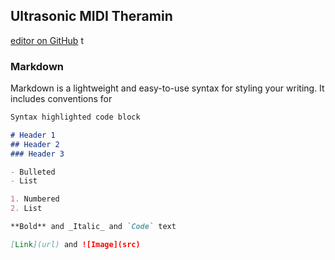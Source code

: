## Ultrasonic MIDI Theramin

 [editor on GitHub](https://github.com/bji219/Ultrasonic-MIDI-Theramin/edit/main/README.md) t
 
### Markdown

Markdown is a lightweight and easy-to-use syntax for styling your writing. It includes conventions for

```markdown
Syntax highlighted code block

# Header 1
## Header 2
### Header 3

- Bulleted
- List

1. Numbered
2. List

**Bold** and _Italic_ and `Code` text

[Link](url) and ![Image](src)
```
